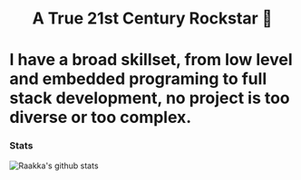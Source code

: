 <h1 align="center">A True 21st Century Rockstar 🎸</h1>

# I have a broad skillset, from low level and embedded programing to full stack development, no project is too diverse or too complex.

### Stats

![Raakka's github stats](https://github-readme-stats.vercel.app/api?username=raakka&show_icons=true&theme=tokyonight)
